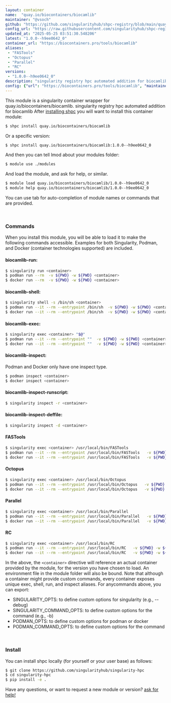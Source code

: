 ```yaml
---
layout: container
name:  "quay.io/biocontainers/biocamlib"
maintainer: "@vsoch"
github: "https://github.com/singularityhub/shpc-registry/blob/main/quay.io/biocontainers/biocamlib/container.yaml"
config_url: "https://raw.githubusercontent.com/singularityhub/shpc-registry/main/quay.io/biocontainers/biocamlib/container.yaml"
updated_at: "2025-05-25 03:51:30.548206"
latest: "1.0.0--h9ee0642_0"
container_url: "https://biocontainers.pro/tools/biocamlib"
aliases:
 - "FASTools"
 - "Octopus"
 - "Parallel"
 - "RC"
versions:
 - "1.0.0--h9ee0642_0"
description: "singularity registry hpc automated addition for biocamlib"
config: {"url": "https://biocontainers.pro/tools/biocamlib", "maintainer": "@vsoch", "description": "singularity registry hpc automated addition for biocamlib", "latest": {"1.0.0--h9ee0642_0": "sha256:aa5f1ed2f11a681edd0a3c958a5c6cf2ffd6df9e35ee4c063be0d00885a17ade"}, "tags": {"1.0.0--h9ee0642_0": "sha256:aa5f1ed2f11a681edd0a3c958a5c6cf2ffd6df9e35ee4c063be0d00885a17ade"}, "docker": "quay.io/biocontainers/biocamlib", "aliases": {"FASTools": "/usr/local/bin/FASTools", "Octopus": "/usr/local/bin/Octopus", "Parallel": "/usr/local/bin/Parallel", "RC": "/usr/local/bin/RC"}}
---
```


This module is a singularity container wrapper for quay.io/biocontainers/biocamlib.
singularity registry hpc automated addition for biocamlib
After [installing shpc](#install) you will want to install this container module:


```bash
$ shpc install quay.io/biocontainers/biocamlib
```

Or a specific version:

```bash
$ shpc install quay.io/biocontainers/biocamlib:1.0.0--h9ee0642_0
```

And then you can tell lmod about your modules folder:

```bash
$ module use ./modules
```

And load the module, and ask for help, or similar.

```bash
$ module load quay.io/biocontainers/biocamlib/1.0.0--h9ee0642_0
$ module help quay.io/biocontainers/biocamlib/1.0.0--h9ee0642_0
```

You can use tab for auto-completion of module names or commands that are provided.

<br>

### Commands

When you install this module, you will be able to load it to make the following commands accessible.
Examples for both Singularity, Podman, and Docker (container technologies supported) are included.

#### biocamlib-run:

```bash
$ singularity run <container>
$ podman run --rm  -v ${PWD} -w ${PWD} <container>
$ docker run --rm  -v ${PWD} -w ${PWD} <container>
```

#### biocamlib-shell:

```bash
$ singularity shell -s /bin/sh <container>
$ podman run --it --rm --entrypoint /bin/sh  -v ${PWD} -w ${PWD} <container>
$ docker run --it --rm --entrypoint /bin/sh  -v ${PWD} -w ${PWD} <container>
```

#### biocamlib-exec:

```bash
$ singularity exec <container> "$@"
$ podman run --it --rm --entrypoint ""  -v ${PWD} -w ${PWD} <container> "$@"
$ docker run --it --rm --entrypoint ""  -v ${PWD} -w ${PWD} <container> "$@"
```

#### biocamlib-inspect:

Podman and Docker only have one inspect type.

```bash
$ podman inspect <container>
$ docker inspect <container>
```

#### biocamlib-inspect-runscript:

```bash
$ singularity inspect -r <container>
```

#### biocamlib-inspect-deffile:

```bash
$ singularity inspect -d <container>
```


#### FASTools

```bash
$ singularity exec <container> /usr/local/bin/FASTools
$ podman run --it --rm --entrypoint /usr/local/bin/FASTools   -v ${PWD} -w ${PWD} <container> -c " $@"
$ docker run --it --rm --entrypoint /usr/local/bin/FASTools   -v ${PWD} -w ${PWD} <container> -c " $@"
```


#### Octopus

```bash
$ singularity exec <container> /usr/local/bin/Octopus
$ podman run --it --rm --entrypoint /usr/local/bin/Octopus   -v ${PWD} -w ${PWD} <container> -c " $@"
$ docker run --it --rm --entrypoint /usr/local/bin/Octopus   -v ${PWD} -w ${PWD} <container> -c " $@"
```


#### Parallel

```bash
$ singularity exec <container> /usr/local/bin/Parallel
$ podman run --it --rm --entrypoint /usr/local/bin/Parallel   -v ${PWD} -w ${PWD} <container> -c " $@"
$ docker run --it --rm --entrypoint /usr/local/bin/Parallel   -v ${PWD} -w ${PWD} <container> -c " $@"
```


#### RC

```bash
$ singularity exec <container> /usr/local/bin/RC
$ podman run --it --rm --entrypoint /usr/local/bin/RC   -v ${PWD} -w ${PWD} <container> -c " $@"
$ docker run --it --rm --entrypoint /usr/local/bin/RC   -v ${PWD} -w ${PWD} <container> -c " $@"
```



In the above, the `<container>` directive will reference an actual container provided
by the module, for the version you have chosen to load. An environment file in the
module folder will also be bound. Note that although a container
might provide custom commands, every container exposes unique exec, shell, run, and
inspect aliases. For anycommands above, you can export:

 - SINGULARITY_OPTS: to define custom options for singularity (e.g., --debug)
 - SINGULARITY_COMMAND_OPTS: to define custom options for the command (e.g., -b)
 - PODMAN_OPTS: to define custom options for podman or docker
 - PODMAN_COMMAND_OPTS: to define custom options for the command

<br>

### Install

You can install shpc locally (for yourself or your user base) as follows:

```bash
$ git clone https://github.com/singularityhub/singularity-hpc
$ cd singularity-hpc
$ pip install -e .
```

Have any questions, or want to request a new module or version? [ask for help!](https://github.com/singularityhub/singularity-hpc/issues)